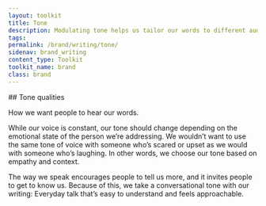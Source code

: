 ```yaml
---
layout: toolkit
title: Tone
description: Modulating tone helps us tailor our words to different audiences. By keeping our users and partners in mind, you can better understand their wants and needs, and speak to them in ways they can engage with.
tags:
permalink: /brand/writing/tone/
sidenav: brand_writing
content_type: Toolkit
toolkit_name: brand
class: brand
---
```


<div class="row brand__content-section">
<div class="col-md-9" markdown="1">
## Tone qualities

How we want people to hear our words.
</div>
<div class="col-md-9">
<div class="example" markdown="1">
While our voice is constant, our tone should change depending on the emotional state of the person we’re addressing. We wouldn’t want to use the same tone of voice with someone who’s scared or upset as we would with someone who’s laughing. In other words, we choose our tone based on empathy and context.

The way we speak encourages people to tell us more, and it invites people to get to know us. Because of this, we take a conversational tone with our writing: Everyday talk that’s easy to understand and feels approachable.
</div>
</div>
</div>
